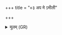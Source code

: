 +++
title = "०३ अप मे ऽभीली"

+++
<details><summary>मूलम् (GR)</summary>

+++(see Knobl 2007, 57-58; = PSK 20.59.2cd3ab)+++अप मे ऽभीली पतत्व्  
अभ्रं वातहृतं यथा ।  
आ मा सुवर्णं गच्छतु  
सुभागम् अस्तु मे मुखम् ॥
</details>